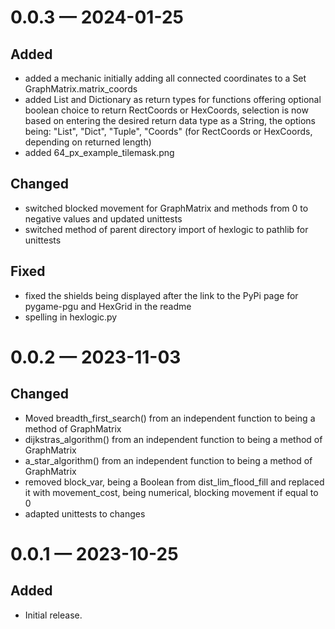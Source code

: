 <!-- id='changelog-0.0.3'-->
# 0.0.3 — 2024-01-25

## Added

- added a mechanic initially adding all connected coordinates to a Set GraphMatrix.matrix_coords
- added List and Dictionary as return types for functions offering optional boolean choice to return RectCoords or HexCoords, selection is now based on entering the desired return data type as a String, the options being: "List", "Dict", "Tuple", "Coords" (for RectCoords or HexCoords, depending on returned length)
- added 64_px_example_tilemask.png

## Changed

- switched blocked movement for GraphMatrix and methods from 0 to negative values and updated unittests
- switched method of parent directory import of hexlogic to pathlib for unittests

## Fixed

- fixed the shields being displayed after the link to the PyPi page for pygame-pgu and HexGrid in the readme
- spelling in hexlogic.py

<!-- id='changelog-0.0.2'-->
# 0.0.2 — 2023-11-03

## Changed

- Moved breadth_first_search() from an independent function to being a method of GraphMatrix
- dijkstras_algorithm() from an independent function to being a method of GraphMatrix
- a_star_algorithm() from an independent function to being a method of GraphMatrix
- removed block_var, being a Boolean from dist_lim_flood_fill and replaced it with movement_cost, being numerical, blocking movement if equal to 0
- adapted unittests to changes


<!-- id='changelog-0.0.1'-->
# 0.0.1 — 2023-10-25

## Added

- Initial release.



